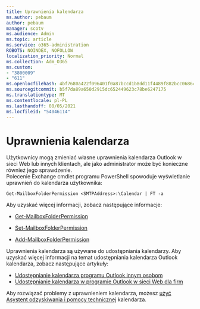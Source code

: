 ```yaml
---
title: Uprawnienia kalendarza
ms.author: pebaum
author: pebaum
manager: scotv
ms.audience: Admin
ms.topic: article
ms.service: o365-administration
ROBOTS: NOINDEX, NOFOLLOW
localization_priority: Normal
ms.collection: Adm_O365
ms.custom:
- "3800009"
- "611"
ms.openlocfilehash: 4bf7680a422f096401f0a87bccd1b8dd11f4489f882bcc06864e37d6a248438c
ms.sourcegitcommit: b5f7da89a650d2915dc652449623c78be6247175
ms.translationtype: MT
ms.contentlocale: pl-PL
ms.lasthandoff: 08/05/2021
ms.locfileid: "54046114"
---
```

# <a name="calendar-permissions"></a>Uprawnienia kalendarza

Użytkownicy mogą zmieniać własne uprawnienia kalendarza Outlook w sieci Web lub innych klientach, ale jako administrator może być konieczne również jego sprawdzenie.  
Polecenie Exchange cmdlet programu PowerShell spowoduje wyświetlanie uprawnień do kalendarza użytkownika:

`Get-MailboxFolderPermission <SMTPAddress>:\Calendar | FT -a`

Aby uzyskać więcej informacji, zobacz następujące informacje:

- [Get-MailboxFolderPermission](https://docs.microsoft.com/powershell/module/exchange/get-mailboxfolderpermission?view=exchange-ps)

- [Set-MailboxFolderPermission](https://docs.microsoft.com/powershell/module/exchange/set-mailboxfolderpermission?view=exchange-ps)

- [Add-MailboxFolderPermission](https://office.visualstudio.com/DefaultCollection/MAX/_queries/query/Add-MailboxFolderPermission)

Uprawnienia kalendarza są używane do udostępniania kalendarzy. Aby uzyskać więcej informacji na temat udostępniania kalendarza Outlook kalendarza, zobacz następujące artykuły:

- [Udostępnianie kalendarza programu Outlook innym osobom](https://support.office.com/article/353ed2c1-3ec5-449d-8c73-6931a0adab88)
- [Udostępnianie kalendarza w programie Outlook w sieci Web dla firm](https://support.office.com/article/7ecef8ae-139c-40d9-bae2-a23977ee58d5)

Aby rozwiązać problemy z uprawnieniem kalendarza, możesz [użyć Asystent odzyskiwania i pomocy technicznej](https://support.microsoft.com/office/e90bb691-c2a7-4697-a94f-88836856c72f) kalendarza.